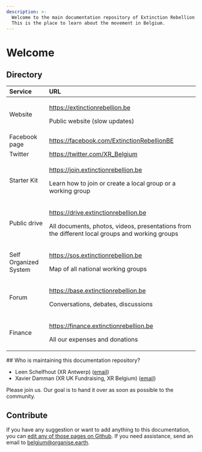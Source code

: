 ```yaml
---
description: >-
  Welcome to the main documentation repository of Extinction Rebellion Belgium.
  This is the place to learn about the movement in Belgium.
---
```


# Welcome

## Directory

<table>
  <thead>
    <tr>
      <th style="text-align:left">Service</th>
      <th style="text-align:left">URL</th>
    </tr>
  </thead>
  <tbody>
    <tr>
      <td style="text-align:left">Website</td>
      <td style="text-align:left">
        <p><a href="https://extinctionrebellion.be/">https://extinctionrebellion.be</a>
        </p>
        <p>Public website (slow updates)</p>
      </td>
    </tr>
    <tr>
      <td style="text-align:left">Facebook page</td>
      <td style="text-align:left"><a href="https://www.facebook.com/ExtinctionRebellionBE/">https://facebook.com/ExtinctionRebellionBE</a>
      </td>
    </tr>
    <tr>
      <td style="text-align:left">Twitter</td>
      <td style="text-align:left"><a href="https://twitter.com/XR_Belgium">https://twitter.com/XR_Belgium</a>
      </td>
    </tr>
    <tr>
      <td style="text-align:left">Starter Kit</td>
      <td style="text-align:left">
        <p><a href="https://join.extinctionrebellion.be/">https://join.extinctionrebellion.be</a>
        </p>
        <p>Learn how to join or create a local group or a working group</p>
      </td>
    </tr>
    <tr>
      <td style="text-align:left">Public drive</td>
      <td style="text-align:left">
        <p><a href="https://drive.extinctionrebellion.be/">https://drive.extinctionrebellion.be</a>
        </p>
        <p>All documents, photos, videos, presentations from the different local
          groups and working groups</p>
      </td>
    </tr>
    <tr>
      <td style="text-align:left">Self Organized System</td>
      <td style="text-align:left">
        <p><a href="https://sos.extinctionrebellion.be/">https://sos.extinctionrebellion.be</a>
        </p>
        <p>Map of all national working groups</p>
      </td>
    </tr>
    <tr>
      <td style="text-align:left">Forum</td>
      <td style="text-align:left">
        <p><a href="https://base.extinctionrebellion.be/">https://base.extinctionrebellion.be</a>
        </p>
        <p>Conversations, debates, discussions</p>
      </td>
    </tr>
    <tr>
      <td style="text-align:left">Finance</td>
      <td style="text-align:left">
        <p><a href="https://opencollective.com/XR-Belgium">https://finance.extinctionrebellion.be</a>
        </p>
        <p>All our expenses and donations</p>
      </td>
    </tr>
  </tbody>
</table>## Who is maintaining this documentation repository?

* Leen Schelfhout \(XR Antwerp\) \([email](mailto:leen.schelfhout@protonmail.com)\)
* Xavier Damman \(XR UK Fundraising, XR Belgium\) \([email](mailto:citizenspring@protonmail.com)\)

Please join us. Our goal is to hand it over as soon as possible to the community.

## Contribute

If you have any suggestion or want to add anything to this documentation, you can [edit any of those pages on Github](https://github.com/extinctionrebellion/xrbe-docs). If you need assistance, send an email to [belgium@organise.earth](mailto:belgium@organise.earth).

## 

